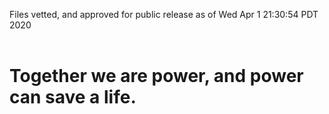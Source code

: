 Files vetted, and approved for public release as of Wed Apr  1 21:30:54 PDT 2020<br><br><h1>Together we are power, and power can save a life.</h1>
